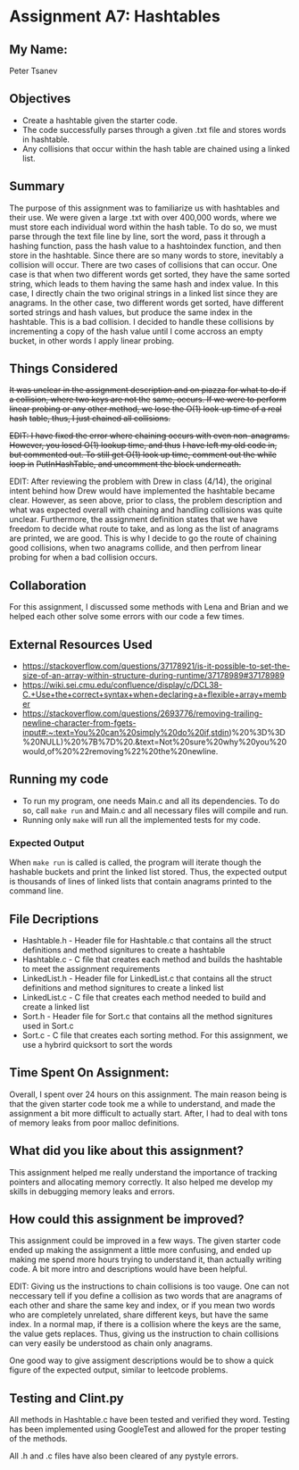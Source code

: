 # Assignment A7: Hashtables

## My Name:
Peter Tsanev

##  Objectives
* Create a hashtable given the starter code.
* The code successfully parses through a given .txt file and stores words in hashtable.
* Any collisions that occur within the hash table are chained using a linked list.

## Summary
The purpose of this assignment was to familiarize us with hashtables and their use. We were given a large .txt with over
400,000 words, where we must store each individual word within the hash table. To do so, we must parse through the text
file line by line, sort the word, pass it through a hashing function, pass the hash value to a hashtoindex function, and
then store in the hashtable. Since there are so many words to store, inevitably a collision will occur. There are two
cases of collisions that can occur. One case is that when two different words get sorted, they have the same sorted
string, which leads to them having the same hash and index value. In this case, I directly chain the two original
strings in a linked list since they are anagrams. In the other case, two different words get sorted, have different
sorted strings and hash values, but produce the same index in the hashtable. This is a bad collision. I decided to
handle these collisions by incrementing a copy of the hash value until I come accross an empty bucket, in other words I
apply linear probing.

## Things Considered
~~It was unclear in the assignment description and on piazza for what to do if a collision, where two keys are not the~~
~~same, occurs. If we were to perform linear probing or any other method, we lose the O(1) look-up time of a real hash~~
~~table, thus, I just chained all collisions.~~

~~EDIT: I have fixed the error where chaining occurs with even non-anagrams. However, you losed O(1) lookup time, and thus~~
~~I have left my old code in, but commented out. To still get O(1) look up time, comment out the while loop in~~
~~PutInHashTable, and uncomment the block underneath.~~

EDIT: After reviewing the problem with Drew in class (4/14), the original intent behind how Drew would have implemented
the hashtable became clear. However, as seen above, prior to class, the problem description and what was expected
overall with chaining and handling collisions was quite unclear. Furthermore, the assignment definition states that we
have freedom to decide what route to take, and as long as the list of anagrams are printed, we are good. This is why I
decide to go the route of chaining good collisions, when two anagrams collide, and then perfrom linear probing for when
a bad collision occurs.

## Collaboration
For this assignment, I discussed some methods with Lena and Brian and we helped each other solve some errors with our
code a few times.

## External Resources Used
* https://stackoverflow.com/questions/37178921/is-it-possible-to-set-the-size-of-an-array-within-structure-during-runtime/37178989#37178989
* https://wiki.sei.cmu.edu/confluence/display/c/DCL38-C.+Use+the+correct+syntax+when+declaring+a+flexible+array+member
* https://stackoverflow.com/questions/2693776/removing-trailing-newline-character-from-fgets-input#:~:text=You%20can%20simply%20do%20if,stdin)%20%3D%3D%20NULL)%20%7B%7D%20.&text=Not%20sure%20why%20you%20would,of%20%22removing%22%20the%20newline.

## Running my code
* To run my program, one needs Main.c and all its dependencies. To do so, call `make run` and Main.c and all necessary files will compile and run.
* Running only `make` will run all the implemented tests for my code.

### Expected Output
When `make run` is called is called, the program will iterate though the hashable buckets and print the linked list
stored. Thus, the expected output is thousands of lines of linked lists that contain anagrams printed to the command
line.

## File Decriptions
* Hashtable.h - Header file for Hashtable.c that contains all the struct definitions and method signitures to create a
                hashtable
* Hashtable.c - C file that creates each method and builds the hashtable to meet the assignment requirements
* LinkedList.h - Header file for LinkedList.c that contains all the struct definitions and method signitures to create a
  linked list
* LinkedList.c - C file that creates each method needed to build and create a linked list
* Sort.h - Header file for Sort.c that contains all the method signitures used in Sort.c
* Sort.c - C file that creates each sorting method. For this assignment, we use a hybrird quicksort to sort the words

## Time Spent On Assignment:
Overall, I spent over 24 hours on this assignment. The main reason being is that the given starter code took me a while
to understand, and made the assignment a bit more difficult to actually start. After, I had to deal with tons of memory
leaks from poor malloc definitions.

## What did you like about this assignment?
This assignment helped me really understand the importance of tracking pointers and allocating memory correctly. It also
helped me develop my skills in debugging memory leaks and errors.

## How could this assignment be improved?
This assignment could be improved in a few ways. The given starter code ended up making the assignment a little more
confusing, and ended up making me spend more hours trying to understand it, than actually writing code. A bit more
intro and descriptions would have been helpful. 

EDIT: Giving us the instructions to chain collisions is too vauge. One can not neccessary tell if you define a collision
as two words that are anagrams of each other and share the same key and index, or if you mean two words who are
completely unrelated, share different keys, but have the same index. In a normal map, if there is a collision where the
keys are the same, the value gets replaces. Thus, giving us the instruction to chain collisions can very easily be
understood as chain only anagrams.

One good way to give assigment descriptions would be to show a quick figure of the expected output, similar to leetcode
problems.

## Testing and Clint.py
All methods in Hashtable.c have been tested and verified they word. Testing has been implemented using GoogleTest and
allowed for the proper testing of the methods.

All .h and .c files have also been cleared of any pystyle errors.
